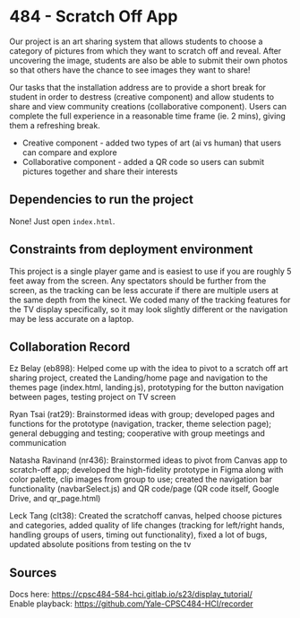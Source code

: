 # 484 - Scratch Off App
Our project is an art sharing system that allows students to choose a category of pictures from which they want to scratch off and reveal. After uncovering the image, students are also be able to submit their own photos so that others have the chance to see images they want to share! 

Our tasks that the installation address are to provide a short break for student in order to destress (creative component) and allow students to share and view community creations (collaborative component). Users can complete the full experience in a reasonable time frame (ie. 2 mins), giving them a refreshing break.
* Creative component - added two types of art (ai vs human) that users can compare and explore
* Collaborative component - added a QR code so users can submit pictures together and share their interests

## Dependencies to run the project
None! Just open `index.html`. 

## Constraints from deployment environment
This project is a single player game and is easiest to use if you are roughly 5 feet away from the screen. Any spectators should be further from the screen, as the tracking can be less accurate if there are multiple users at the same depth from the kinect.
We coded many of the tracking features for the TV display specifically, so it may look slightly different or the navigation may be less accurate on a laptop. 

## Collaboration Record
Ez Belay (eb898): Helped come up with the idea to pivot to a scratch off art sharing project, created the Landing/home page and navigation to the themes page (index.html, landing.js), prototyping for the button navigation between pages, testing project on TV screen

Ryan Tsai (rat29): Brainstormed ideas with group; developed pages and functions for the prototype (navigation, tracker, theme selection page); general debugging and testing; cooperative with group meetings and communication

Natasha Ravinand (nr436): Brainstormed ideas to pivot from Canvas app to scratch-off app; developed the high-fidelity prototype in Figma along with color palette, clip images from group to use; created the navigation bar functionality (navbarSelect.js) and QR code/page (QR code itself, Google Drive, and qr_page.html)

Leck Tang (clt38): Created the scratchoff canvas, helped choose pictures and categories, added quality of life changes (tracking for left/right hands, handling groups of users, timing out functionality), fixed a lot of bugs, updated absolute positions from testing on the tv

## Sources
Docs here: https://cpsc484-584-hci.gitlab.io/s23/display_tutorial/ \
Enable playback: https://github.com/Yale-CPSC484-HCI/recorder
